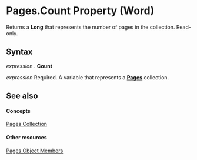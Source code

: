 
# Pages.Count Property (Word)

Returns a  **Long** that represents the number of pages in the collection. Read-only.


## Syntax

 _expression_ . **Count**

 _expression_ Required. A variable that represents a **[Pages](d51e5c61-5719-c70f-b244-99507889f2dc.md)** collection.


## See also


#### Concepts


[Pages Collection](d51e5c61-5719-c70f-b244-99507889f2dc.md)
#### Other resources


[Pages Object Members](875b6ec1-5c4e-1b87-3085-0d6810c6c622.md)
